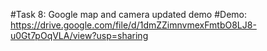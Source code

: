 #Task 8: Google map and camera updated demo
 #Demo: https://drive.google.com/file/d/1dmZZimnvmexFmtbO8LJ8-u0Gt7pOqVLA/view?usp=sharing

